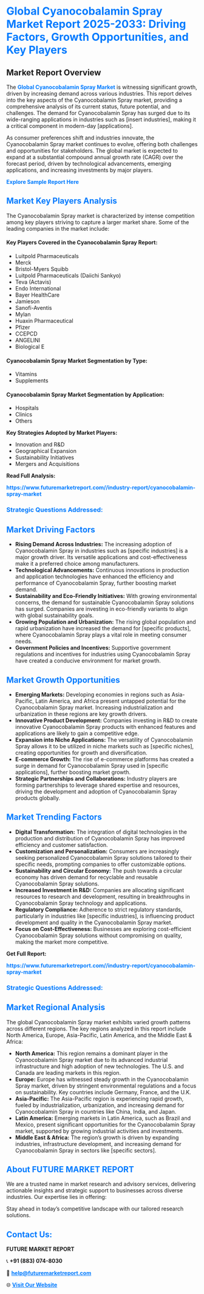 <h1 style="color: #007BFF;">Global Cyanocobalamin Spray Market Report 2025-2033: Driving Factors, Growth Opportunities, and Key Players</h1>

<section id="overview">
<h2>Market Report Overview</h2>
<p>The <a href="https://www.futuremarketreport.com//industry-report/cyanocobalamin-spray-market" style="color: #007BFF; text-decoration: none;"><strong>Global Cyanocobalamin Spray Market</strong></a> is witnessing significant growth, driven by increasing demand across various industries. This report delves into the key aspects of the Cyanocobalamin Spray market, providing a comprehensive analysis of its current status, future potential, and challenges. The demand for Cyanocobalamin Spray has surged due to its wide-ranging applications in industries such as [insert industries], making it a critical component in modern-day [applications].</p>
<p>As consumer preferences shift and industries innovate, the Cyanocobalamin Spray market continues to evolve, offering both challenges and opportunities for stakeholders. The global market is expected to expand at a substantial compound annual growth rate (CAGR) over the forecast period, driven by technological advancements, emerging applications, and increasing investments by major players.</p>
</section>

<section id="overview">
<p><a href="https://www.futuremarketreport.com//request-sample/reportId=64616" style="color: #007BFF; text-decoration: none;"><strong>Explore Sample Report Here</strong></a></p>
</section>

<section id="key-players">
<h2 style="color: #007BFF;">Market Key Players Analysis</h2>
<p>The Cyanocobalamin Spray market is characterized by intense competition among key players striving to capture a larger market share. Some of the leading companies in the market include:</p>
<h4>Key Players Covered in the Cyanocobalamin Spray Report:</h4>
<ul><li>Luitpold Pharmaceuticals</li><li>Merck</li><li>Bristol-Myers Squibb</li><li>Luitpold Pharmaceuticals (Daiichi Sankyo)</li><li>Teva (Actavis)</li><li>Endo International</li><li>Bayer HealthCare</li><li>Jamieson</li><li>Sanofi-Aventis</li><li>Mylan</li><li>Huaxin Pharmaceutical</li><li>Pfizer</li><li>CCEPCD</li><li>ANGELINI</li><li>Biological E</li></ul>
<h4>Cyanocobalamin Spray Market Segmentation by Type:</h4>
<ul><li>Vitamins</li><li>Supplements</li></ul>

<h4>Cyanocobalamin Spray Market Segmentation by Application:</h4>
<ul><li>Hospitals</li><li>Clinics</li><li>Others</li></ul>
<p><strong>Key Strategies Adopted by Market Players:</strong></p>
<ul>
<li>Innovation and R&D</li>
<li>Geographical Expansion</li>
<li>Sustainability Initiatives</li>
<li>Mergers and Acquisitions</li>
</ul>
</section>

<section>
<p><strong>Read Full Analysis: </strong></p><a href="https://www.futuremarketreport.com//industry-report/cyanocobalamin-spray-market" style="color: #007BFF; text-decoration: none;"><strong>https://www.futuremarketreport.com//industry-report/cyanocobalamin-spray-market</strong></a>
<h3 style="color: #007BFF;">Strategic Questions Addressed:</h3>
</section>

<section id="driving-factors">
<h2 style="color: #007BFF;">Market Driving Factors</h2>
<ul>
<li><strong>Rising Demand Across Industries:</strong> The increasing adoption of Cyanocobalamin Spray in industries such as [specific industries] is a major growth driver. Its versatile applications and cost-effectiveness make it a preferred choice among manufacturers.</li>
<li><strong>Technological Advancements:</strong> Continuous innovations in production and application technologies have enhanced the efficiency and performance of Cyanocobalamin Spray, further boosting market demand.</li>
<li><strong>Sustainability and Eco-Friendly Initiatives:</strong> With growing environmental concerns, the demand for sustainable Cyanocobalamin Spray solutions has surged. Companies are investing in eco-friendly variants to align with global sustainability goals.</li>
<li><strong>Growing Population and Urbanization:</strong> The rising global population and rapid urbanization have increased the demand for [specific products], where Cyanocobalamin Spray plays a vital role in meeting consumer needs.</li>
<li><strong>Government Policies and Incentives:</strong> Supportive government regulations and incentives for industries using Cyanocobalamin Spray have created a conducive environment for market growth.</li>
</ul>
</section>

<section id="growth-opportunities">
<h2 style="color: #007BFF;">Market Growth Opportunities</h2>
<ul>
<li><strong>Emerging Markets:</strong> Developing economies in regions such as Asia-Pacific, Latin America, and Africa present untapped potential for the Cyanocobalamin Spray market. Increasing industrialization and urbanization in these regions are key growth drivers.</li>
<li><strong>Innovative Product Development:</strong> Companies investing in R&D to create innovative Cyanocobalamin Spray products with enhanced features and applications are likely to gain a competitive edge.</li>
<li><strong>Expansion into Niche Applications:</strong> The versatility of Cyanocobalamin Spray allows it to be utilized in niche markets such as [specific niches], creating opportunities for growth and diversification.</li>
<li><strong>E-commerce Growth:</strong> The rise of e-commerce platforms has created a surge in demand for Cyanocobalamin Spray used in [specific applications], further boosting market growth.</li>
<li><strong>Strategic Partnerships and Collaborations:</strong> Industry players are forming partnerships to leverage shared expertise and resources, driving the development and adoption of Cyanocobalamin Spray products globally.</li>
</ul>
</section>

<section id="trending-factors">
<h2 style="color: #007BFF;">Market Trending Factors</h2>
<ul>
<li><strong>Digital Transformation:</strong> The integration of digital technologies in the production and distribution of Cyanocobalamin Spray has improved efficiency and customer satisfaction.</li>
<li><strong>Customization and Personalization:</strong> Consumers are increasingly seeking personalized Cyanocobalamin Spray solutions tailored to their specific needs, prompting companies to offer customizable options.</li>
<li><strong>Sustainability and Circular Economy:</strong> The push towards a circular economy has driven demand for recyclable and reusable Cyanocobalamin Spray solutions.</li>
<li><strong>Increased Investment in R&D:</strong> Companies are allocating significant resources to research and development, resulting in breakthroughs in Cyanocobalamin Spray technology and applications.</li>
<li><strong>Regulatory Compliance:</strong> Adherence to strict regulatory standards, particularly in industries like [specific industries], is influencing product development and quality in the Cyanocobalamin Spray market.</li>
<li><strong>Focus on Cost-Effectiveness:</strong> Businesses are exploring cost-efficient Cyanocobalamin Spray solutions without compromising on quality, making the market more competitive.</li>
</ul>
</section>

<section>
<p><strong>Get Full Report: </strong></p><a href="https://www.futuremarketreport.com//industry-report/cyanocobalamin-spray-market" style="color: #007BFF; text-decoration: none;"><strong>https://www.futuremarketreport.com//industry-report/cyanocobalamin-spray-market</strong></a>
<h3 style="color: #007BFF;">Strategic Questions Addressed:</h3>
</section>


<section id="regional-analysis">
<h2 style="color: #007BFF;">Market Regional Analysis</h2>
<p>The global Cyanocobalamin Spray market exhibits varied growth patterns across different regions. The key regions analyzed in this report include North America, Europe, Asia-Pacific, Latin America, and the Middle East & Africa:</p>
<ul>
<li><strong>North America:</strong> This region remains a dominant player in the Cyanocobalamin Spray market due to its advanced industrial infrastructure and high adoption of new technologies. The U.S. and Canada are leading markets in this region.</li>
<li><strong>Europe:</strong> Europe has witnessed steady growth in the Cyanocobalamin Spray market, driven by stringent environmental regulations and a focus on sustainability. Key countries include Germany, France, and the U.K.</li>
<li><strong>Asia-Pacific:</strong> The Asia-Pacific region is experiencing rapid growth, fueled by industrialization, urbanization, and increasing demand for Cyanocobalamin Spray in countries like China, India, and Japan.</li>
<li><strong>Latin America:</strong> Emerging markets in Latin America, such as Brazil and Mexico, present significant opportunities for the Cyanocobalamin Spray market, supported by growing industrial activities and investments.</li>
<li><strong>Middle East & Africa:</strong> The region’s growth is driven by expanding industries, infrastructure development, and increasing demand for Cyanocobalamin Spray in sectors like [specific sectors].</li>
</ul>
</section>

<footer>
<h2 style="color: #007BFF;">About FUTURE MARKET REPORT</h2>
<p>We are a trusted name in market research and advisory services, delivering actionable insights and strategic support to businesses across diverse industries. Our expertise lies in offering:</p>

<p>Stay ahead in today’s competitive landscape with our tailored research solutions.</p>

<h2 style="color: #007BFF;">Contact Us:</h2>
<p><strong>FUTURE MARKET REPORT</strong></p>
<p>📞 <strong>+91 (883) 074-8030</strong></p>
<p>📧 <strong><a href="mailto:help@futuremarketreport.com" style="color: #007BFF;">help@futuremarketreport.com</a></strong></p>
<p>🌐 <strong><a href="https://www.futuremarketreport.com/" style="color: #007BFF;">Visit Our Website</a></strong></p>
</footer>